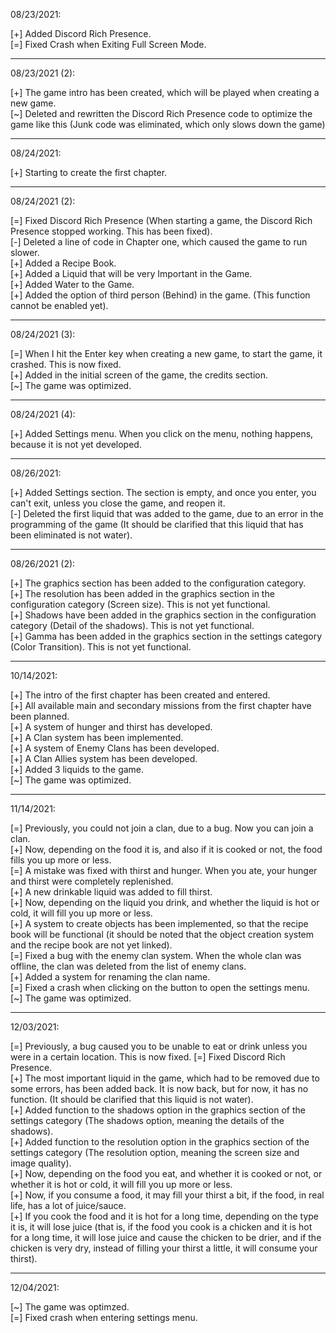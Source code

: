 08/23/2021:

[+] Added Discord Rich Presence.     
[=] Fixed Crash when Exiting Full Screen Mode.     

------------------------

08/23/2021 (2): 

[+] The game intro has been created, which will be played when creating a new game.      
[~] Deleted and rewritten the Discord Rich Presence code to optimize the game like this (Junk code was eliminated, which only slows down the game)      

-------------------------

08/24/2021:

[+] Starting to create the first chapter.       

-------------------------

08/24/2021 (2):

[=] Fixed Discord Rich Presence (When starting a game, the Discord Rich Presence stopped working. This has been fixed).        
[-] Deleted a line of code in Chapter one, which caused the game to run slower.      
[+] Added a Recipe Book.       
[+] Added a Liquid that will be very Important in the Game.       
[+] Added Water to the Game.        
[+] Added the option of third person (Behind) in the game. (This function cannot be enabled yet).          

-------------------------

08/24/2021 (3):

[=] When I hit the Enter key when creating a new game, to start the game, it crashed. This is now fixed.               
[+] Added in the initial screen of the game, the credits section.          
[~] The game was optimized.             

-------------------------

08/24/2021 (4):

[+] Added Settings menu.  When you click on the menu, nothing happens, because it is not yet developed.           

-------------------------

08/26/2021:

[+] Added Settings section. The section is empty, and once you enter, you can't exit, unless you close the game, and reopen it.           
[-] Deleted the first liquid that was added to the game, due to an error in the programming of the game (It should be clarified that this liquid that has been eliminated is not water).               

-------------------------

08/26/2021 (2):

[+] The graphics section has been added to the configuration category.          
[+] The resolution has been added in the graphics section in the configuration category (Screen size). This is not yet functional.            
[+] Shadows have been added in the graphics section in the configuration category (Detail of the shadows). This is not yet functional.             
[+] Gamma has been added in the graphics section in the settings category (Color Transition). This is not yet functional.           

-------------------------

10/14/2021:

[+] The intro of the first chapter has been created and entered.             
[+] All available main and secondary missions from the first chapter have been planned.               
[+] A system of hunger and thirst has developed.                 
[+] A Clan system has been implemented.                 
[+] A system of Enemy Clans has been developed.                
[+] A Clan Allies system has been developed.             
[+] Added 3 liquids to the game.                
[~] The game was optimized.              

-------------------------

11/14/2021:

[=] Previously, you could not join a clan, due to a bug. Now you can join a clan.                
[+] Now, depending on the food it is, and also if it is cooked or not, the food fills you up more or less.            
[=] A mistake was fixed with thirst and hunger. When you ate, your hunger and thirst were completely replenished.          
[+] A new drinkable liquid was added to fill thirst.                 
[+] Now, depending on the liquid you drink, and whether the liquid is hot or cold, it will fill you up more or less.                  
[+] A system to create objects has been implemented, so that the recipe book will be functional (it should be noted that the object creation system and the recipe book are not yet linked).             
[=] Fixed a bug with the enemy clan system. When the whole clan was offline, the clan was deleted from the list of enemy clans.           
[+] Added a system for renaming the clan name.                 
[=] Fixed a crash when clicking on the button to open the settings menu.             
[~] The game was optimized.             

-------------------------

12/03/2021:

[=] Previously, a bug caused you to be unable to eat or drink unless you were in a certain location. This is now fixed.
[=] Fixed Discord Rich Presence.      
[+] The most important liquid in the game, which had to be removed due to some errors, has been added back. It is now back, but for now, it has no function. (It should be clarified that this liquid is not water).      
[+] Added function to the shadows option in the graphics section of the settings category (The shadows option, meaning the details of the shadows).        
[+] Added function to the resolution option in the graphics section of the settings category (The resolution option, meaning the screen size and image quality).     
[+] Now, depending on the food you eat, and whether it is cooked or not, or whether it is hot or cold, it will fill you up more or less.    
[+] Now, if you consume a food, it may fill your thirst a bit, if the food, in real life, has a lot of juice/sauce.    
[+] If you cook the food and it is hot for a long time, depending on the type it is, it will lose juice (that is, if the food you cook is a chicken and it is hot for a long time, it will lose juice and cause the chicken to be drier, and if the chicken is very dry, instead of filling your thirst a little, it will consume your thirst).     

-------------------------

12/04/2021:

[~] The game was optimzed.    
[=] Fixed crash when entering settings menu.   
